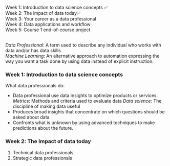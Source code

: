 Week 1: Introduction to data science concepts ✅<br>
Week 2: The impact of data today✅<br>
Week 3: Your career as a data professional<br>
Week 4: Data applications and workflow<br>
Week 5: Course 1 end-of-course project<br>
<br>

*Data Professional*: A term used to describe any individual who works with data and/or has data skills
<br>
*Machine Learning*: An alternative approach to automation expressing the way you want a task done by using data instead of explicit instruction. 
<br>

### Week 1: Introduction to data science concepts

What data professionals do:
* Data professional use data insights to optimize products or services.
*Metrics*: Methods and criteria used to evaluate data
*Data science*: The discipline of making data useful
* Produces broad insights that concentrate on which questions should be asked about data
* Confronts what is unknown by using advanced techniques to make predictions about the future.


### Week 2: The Impact of data today

1. Technical data professionals
2. Strategic data professionals 
